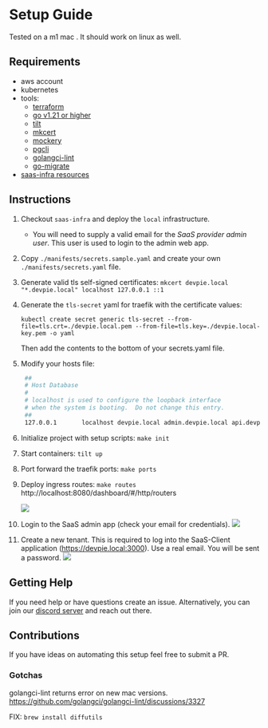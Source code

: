 # Setup Guide

Tested on a m1 mac . It should work on linux as well.

## Requirements

- aws account
- kubernetes
- tools:
  - [terraform](https://www.terraform.io/)
  - [go v1.21 or higher](https://go.dev/doc/install)
  - [tilt](https://tilt.dev/)
  - [mkcert](https://github.com/FiloSottile/mkcert)
  - [mockery](https://github.com/vektra/mockery)
  - [pgcli](https://www.pgcli.com/)
  - [golangci-lint](https://github.com/golangci/golangci-lint)
  - [go-migrate](https://github.com/golang-migrate/migrate)
- [saas-infra resources](https://github.com/devpies/saas-infra/tree/main/local/saas)

## Instructions 

1. Checkout `saas-infra` and deploy the `local` infrastructure.
   - You will need to supply a valid email for the _SaaS provider admin user_. This user is used to
   login to the admin web app.
2. Copy `./manifests/secrets.sample.yaml` and create your own `./manifests/secrets.yaml` file.
3. Generate valid tls self-signed certificates: `mkcert devpie.local "*.devpie.local" localhost 127.0.0.1 ::1`
4. Generate the `tls-secret` yaml for traefik with the certificate values: 
   ```
   kubectl create secret generic tls-secret --from-file=tls.crt=./devpie.local.pem --from-file=tls.key=./devpie.local-key.pem -o yaml 
   ```
   Then add the contents to the bottom of your secrets.yaml file.
5. Modify your hosts file:
   ```bash
    ##
    # Host Database
    #
    # localhost is used to configure the loopback interface
    # when the system is booting.  Do not change this entry.
    ##
    127.0.0.1       localhost devpie.local admin.devpie.local api.devpie.local 
    ```
6. Initialize project with setup scripts: `make init`
7. Start containers: `tilt up`
8. Port forward the traefik ports: `make ports`
9. Deploy ingress routes: `make routes`
http://localhost:8080/dashboard/#/http/routers

    ![](img/traefik.png)

10. Login to the SaaS admin app (check your email for credentials).
    ![](img/admin-webapp.png)
11. Create a new tenant. This is required to log into the SaaS-Client application (https://devpie.local:3000). Use a real email. 
You will be sent a password.
      ![](img/admin-webapp-tenant.png)

## Getting Help
If you need help or have questions create an issue. Alternatively, you can join our [discord server](https://discord.gg/MeKKvHBKQG) 
and reach out there.

## Contributions
If you have ideas on automating this setup feel free to submit a PR. 

### Gotchas
golangci-lint returns error on new mac versions.
https://github.com/golangci/golangci-lint/discussions/3327

FIX: `brew install diffutils`